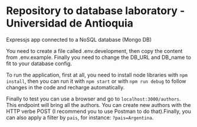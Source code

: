 # Repository to database laboratory - Universidad de Antioquia

Expressjs app connected to a NoSQL database (Mongo DB)

You need to create a file called .env.development, then copy the content from .env.example. Finally you need to change the DB_URL and DB_name to fit to your database config.

To run the application, first at all, you need to install node libraries with ```npm install```, then you can run it with ```npm start``` or with ```npm run debug``` to follow changes in the code and recharge automatically.

Finally to test you can use a browser and go to ```localhost:3000/authors```. This endpoint will bring all the authors. You can create new authors with the HTTP verbe POST (I recommend you to use Postman to do that).Finally, you can also apply a filter by `pais`, for instance: ```?pais=Argentina```.  
